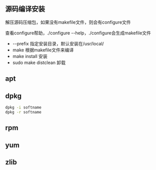 ## 源码编译安装

解压源码压缩包，如果没有makefile文件，则会有configure文件

查看configure帮助，./configure --help，./configure会生成makefile文件

- --prefix 指定安装目录，默认安装在/usr/local/
- make 根据makefile文件来编译
- make install 安装
- sudo make distclean 卸载

## apt

## dpkg

```bash
dpkg -i softname
dpkg -r softname
```

## rpm

## yum

## zlib